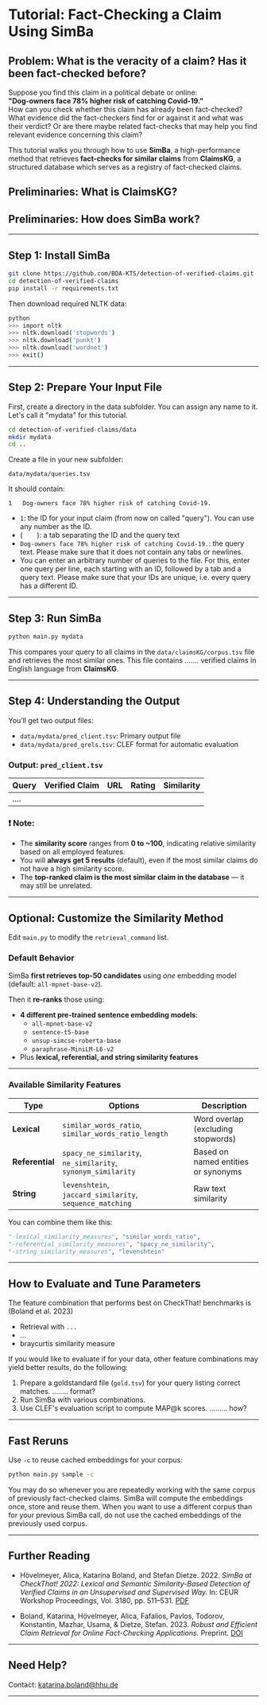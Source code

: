# Tutorial: Fact-Checking a Claim Using SimBa

##  Problem: What is the veracity of a claim? Has it been fact-checked before?

Suppose you find this claim in a political debate or online:  
**"Dog-owners face 78% higher risk of catching Covid-19."**  
How can you check whether this claim has already been fact-checked? What evidence did the fact-checkers find for or against it and what was their verdict? Or are there maybe related fact-checks that may help you find relevant evidence concerning this claim?

This tutorial walks you through how to use **SimBa**, a high-performance method that retrieves **fact-checks for similar claims** from **ClaimsKG**, a structured database which serves as a registry of fact-checked claims.

## Preliminaries: What is ClaimsKG?

## Preliminaries: How does SimBa work?

---

##  Step 1: Install SimBa

```bash
git clone https://github.com/BDA-KTS/detection-of-verified-claims.git
cd detection-of-verified-claims
pip install -r requirements.txt
```

Then download required NLTK data:

```bash
python
>>> import nltk
>>> nltk.download('stopwords')
>>> nltk.download('punkt')
>>> nltk.download('wordnet')
>>> exit()
```

---

##  Step 2: Prepare Your Input File

First, create a directory in the data subfolder. You can assign any name to it. Let's call it "mydata" for this tutorial. 

```bash
cd detection-of-verified-claims/data
mkdir mydata
cd ..
```

Create a file in your new subfolder:

```
data/mydata/queries.tsv
```

It should contain:

```
1	Dog-owners face 78% higher risk of catching Covid-19.
```

- `1`: the ID for your input claim (from now on called "query"). You can use any number as the ID.
- (`	`): a tab separating the ID and the query text
- `Dog-owners face 78% higher risk of catching Covid-19.`: the query text. Please make sure that it does not contain any tabs or newlines. 
- You can enter an arbitrary number of queries to the file. For this, enter one query per line, each starting with an ID, followed by a tab and a query text. Please make sure that your IDs are unique, i.e. every query has a different ID. 

---



##  Step 3: Run SimBa

```bash
python main.py mydata
```

This compares your query to all claims in the `data/claimsKG/corpus.tsv` file and retrieves the most similar ones. This file contains ....... verified claims in English language from **ClaimsKG**. 

---

##  Step 4: Understanding the Output

You’ll get two output files:

- `data/mydata/pred_client.tsv`: Primary output file
- `data/mydata/pred_qrels.tsv`: CLEF format for automatic evaluation


### Output: `pred_client.tsv`

| Query | Verified Claim | URL | Rating | Similarity |
|-------|----------------|-----|--------|------------|
| ....

### ❗ Note:

- The **similarity score** ranges from **0 to ~100**, indicating relative similarity based on all employed features.
- You will **always get 5 results** (default), even if the most similar claims do not have a high similarity score.
- The **top-ranked claim is the most similar claim in the database** — it may still be unrelated.

---

##  Optional: Customize the Similarity Method

Edit `main.py` to modify the `retrieval_command` list.

###  Default Behavior

SimBa **first retrieves top-50 candidates** using *one* embedding model (default: `all-mpnet-base-v2`).

Then it **re-ranks** those using:

- **4 different pre-trained sentence embedding models**:
  - `all-mpnet-base-v2`
  - `sentence-t5-base`
  - `unsup-simcse-roberta-base`
  - `paraphrase-MiniLM-L6-v2`
- Plus **lexical, referential, and string similarity features**

---

###  Available Similarity Features

| Type | Options | Description |
|------|---------|-------------|
| **Lexical** | `similar_words_ratio`, `similar_words_ratio_length` | Word overlap (excluding stopwords) |
| **Referential** | `spacy_ne_similarity`, `ne_similarity`, `synonym_similarity` | Based on named entities or synonyms |
| **String** | `levenshtein`, `jaccard_similarity`, `sequence_matching` | Raw text similarity |

You can combine them like this:

```python
"-lexical_similarity_measures", "similar_words_ratio",
"-referential_similarity_measures", "spacy_ne_similarity",
"-string_similarity_measures", "levenshtein"
```

---

##  How to Evaluate and Tune Parameters

The feature combination that performs best on CheckThat! benchmarks is (Boland et al. 2023)
- Retrieval with `...`
- ...
- braycurtis similarity measure

If you would like to evaluate if for your data, other feature combinations may yield better results, do the following:

1. Prepare a goldstandard file (`gold.tsv`) for your query listing correct matches. ........ format?
2. Run SimBa with various combinations.
3. Use CLEF's evaluation script to compute MAP@k scores.    ......... how?



---

##  Fast Reruns

Use `-c` to reuse cached embeddings for your corpus:

```bash
python main.py sample -c
```

You may do so whenever you are repeatedly working with the same corpus of previously fact-checked claims. SimBa will compute the embeddings once, store and reuse them. When you want to use a different corpus than for your previous SimBa call, do not use the cached embeddings of the previously used corpus. 

---

##  Further Reading

- Hövelmeyer, Alica, Katarina Boland, and Stefan Dietze. 2022. *SimBa at CheckThat! 2022: Lexical and Semantic Similarity-Based Detection of Verified Claims in an Unsupervised and Supervised Way.* In: CEUR Workshop Proceedings, Vol. 3180, pp. 511–531. [PDF](https://ceur-ws.org/Vol-3180/paper-40.pdf)

- Boland, Katarina, Hövelmeyer, Alica, Fafalios, Pavlos, Todorov, Konstantin, Mazhar, Usama, & Dietze, Stefan. 2023. *Robust and Efficient Claim Retrieval for Online Fact-Checking Applications.* Preprint. [DOI](https://doi.org/10.21203/rs.3.rs-3007151/v1)

---

##  Need Help?

Contact: [katarina.boland@hhu.de](mailto:katarina.boland@hhu.de)

---


